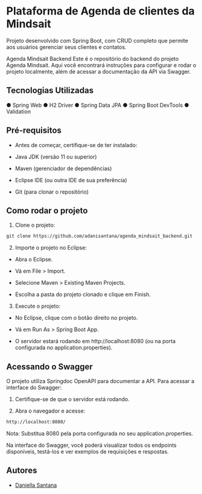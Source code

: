 # Plataforma de Agenda de clientes da Mindsait

Projeto desenvolvido com Spring Boot, com CRUD completo que permite aos usuários gerenciar seus clientes e contatos. 

Agenda Mindsait Backend
Este é o repositório do backend do projeto Agenda Mindsait. Aqui você encontrará instruções para configurar e rodar o projeto localmente, além de acessar a documentação da API via Swagger.

## Tecnologias Utilizadas

● Spring Web
● H2 Driver
● Spring Data JPA
● Spring Boot DevTools
● Validation

## Pré-requisitos
* Antes de começar, certifique-se de ter instalado:

* Java JDK (versão 11 ou superior)

* Maven (gerenciador de dependências)

* Eclipse IDE (ou outra IDE de sua preferência)

* Git (para clonar o repositório)

## Como rodar o projeto 
1. Clone o projeto: 
```markdown
git clone https://github.com/adanisantana/agenda_mindsait_backend.git
````
2. Importe o projeto no Eclipse:

* Abra o Eclipse.

* Vá em File > Import.

* Selecione Maven > Existing Maven Projects.

* Escolha a pasta do projeto clonado e clique em Finish.

3. Execute o projeto:

* No Eclipse, clique com o botão direito no projeto.

* Vá em Run As > Spring Boot App.

* O servidor estará rodando em http://localhost:8080 (ou na porta configurada no application.properties).

## Acessando o Swagger
O projeto utiliza  Springdoc OpenAPI para documentar a API. Para acessar a interface do Swagger:

1. Certifique-se de que o servidor está rodando.

2. Abra o navegador e acesse:

```markdown
http://localhost:8080/
```
Nota: Substitua 8080 pela porta configurada no seu application.properties.

Na interface do Swagger, você poderá visualizar todos os endpoints disponíveis, testá-los e ver exemplos de requisições e respostas.

## Autores

- [Daniella Santana](https://www.linkedin.com/in/adaniellasantana/)




